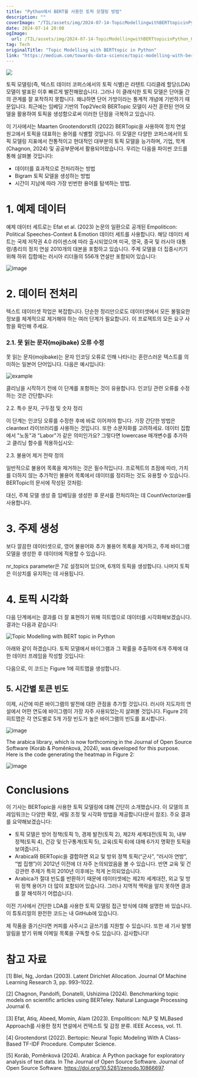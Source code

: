 ```yaml
---
title: "Python에서 BERT를 사용한 토픽 모델링 방법"
description: ""
coverImage: "/TIL/assets/img/2024-07-14-TopicModellingwithBERTtopicinPython_0.png"
date: 2024-07-14 20:08
ogImage: 
  url: /TIL/assets/img/2024-07-14-TopicModellingwithBERTtopicinPython_0.png
tag: Tech
originalTitle: "Topic Modelling with BERTtopic in Python"
link: "https://medium.com/towards-data-science/topic-modelling-with-berttopic-in-python-8a80d529de34"
---
```



<img src="/TIL/assets/img/2024-07-14-TopicModellingwithBERTtopicinPython_0.png" />

토픽 모델링(즉, 텍스트 데이터 코퍼스에서의 토픽 식별)은 라텐트 디리클레 할당(LDA) 모델이 발표된 이후 빠르게 발전해왔습니다. 그러나 이 클래식한 토픽 모델은 단어들 간의 관계를 잘 포착하지 못합니다. 왜냐하면 단어 가방이라는 통계적 개념에 기반하기 때문입니다. 최근에는 임베딩 기반의 Top2Vec와 BERTopic 모델이 사전 훈련된 언어 모델을 활용하여 토픽을 생성함으로써 이러한 단점을 극복하고 있습니다.

이 기사에서는 Maarten Grootendorst의 (2022) BERTopic을 사용하여 정치 연설 원고에서 토픽을 대표하는 용어를 식별할 것입니다. 이 모델은 다양한 코퍼스에서의 토픽 모델링 지표에서 전통적이고 현대적인 대부분의 토픽 모델을 능가하며, 기업, 학계(Chagnon, 2024) 및 공공부문에서 활용되어왔습니다. 우리는 다음을 파이썬 코드를 통해 살펴볼 것입니다:

- 데이터를 효과적으로 전처리하는 방법
- Bigram 토픽 모델을 생성하는 방법
- 시간이 지남에 따라 가장 빈번한 용어를 탐색하는 방법.

<!-- TIL 수평 -->
<ins class="adsbygoogle"
     style="display:block"
     data-ad-client="ca-pub-4877378276818686"
     data-ad-slot="1549334788"
     data-ad-format="auto"
     data-full-width-responsive="true"></ins>
<script>
(adsbygoogle = window.adsbygoogle || []).push({});
</script>

# 1. 예제 데이터

예제 데이터 세트로는 Efat et al. (2023) 논문의 일환으로 공개된 Empoliticon: Political Speeches-Context & Emotion 데이터 세트를 사용합니다. 해당 데이터 세트는 국제 저작권 4.0 라이센스에 따라 출시되었으며 미국, 영국, 중국 및 러시아 대통령/총리의 정치 연설 2010개의 대본을 포함하고 있습니다. 주제 모델을 더 집중시키기 위해 하위 집합에는 러시아 리더들의 556개 연설만 포함되어 있습니다:

![image](/TIL/assets/img/2024-07-14-TopicModellingwithBERTtopicinPython_1.png)

# 2. 데이터 전처리

<!-- TIL 수평 -->
<ins class="adsbygoogle"
     style="display:block"
     data-ad-client="ca-pub-4877378276818686"
     data-ad-slot="1549334788"
     data-ad-format="auto"
     data-full-width-responsive="true"></ins>
<script>
(adsbygoogle = window.adsbygoogle || []).push({});
</script>

텍스트 데이터셋 작업은 복잡합니다. 단순한 정리만으로도 데이터셋에서 모든 불필요한 정보를 체계적으로 제거해야 하는 여러 단계가 필요합니다. 이 프로젝트의 모든 요구 사항을 확인해 주세요.

### 2.1. 못 읽는 문자(mojibake) 오류 수정

못 읽는 문자(mojibake)는 문자 인코딩 오류로 인해 나타나는 혼란스러운 텍스트를 의미하는 일본어 단어입니다. 다음은 예시입니다:

![example](/TIL/assets/img/2024-07-14-TopicModellingwithBERTtopicinPython_2.png)

<!-- TIL 수평 -->
<ins class="adsbygoogle"
     style="display:block"
     data-ad-client="ca-pub-4877378276818686"
     data-ad-slot="1549334788"
     data-ad-format="auto"
     data-full-width-responsive="true"></ins>
<script>
(adsbygoogle = window.adsbygoogle || []).push({});
</script>

클리닝을 시작하기 전에 이 단계를 포함하는 것이 유용합니다. 인코딩 관련 오류를 수정하는 것은 간단합니다:

2.2. 특수 문자, 구두점 및 숫자 정리

이 단계는 인코딩 오류를 수정한 후에 바로 이어져야 합니다. 가장 간단한 방법은 cleantext 라이브러리를 사용하는 것입니다. 또한 소문자화를 고려하세요. 데이터 집합에서 "노동"과 "Labor"가 같은 의미인가요? 그렇다면 lowercase 매개변수를 추가하고 클리닝 함수를 적용하십시오:

2.3. 불용어 제거 전략 정의

<!-- TIL 수평 -->
<ins class="adsbygoogle"
     style="display:block"
     data-ad-client="ca-pub-4877378276818686"
     data-ad-slot="1549334788"
     data-ad-format="auto"
     data-full-width-responsive="true"></ins>
<script>
(adsbygoogle = window.adsbygoogle || []).push({});
</script>

일반적으로 불용어 목록을 제거하는 것은 필수적입니다. 프로젝트의 초점에 따라, 가치를 더하지 않는 추가적인 불용어 목록에서 데이터를 정리하는 것도 유용할 수 있습니다. BERTopic의 문서에 작성된 것처럼:

대신, 주제 모델 생성 중 임베딩을 생성한 후 문서를 전처리하는 데 CountVectorizer를 사용합니다.

# 3. 주제 생성

보다 깔끔한 데이터셋으로, 영어 불용어와 추가 불용어 목록을 제거하고, 주제 바이그램 모델을 생성한 후 데이터에 적용할 수 있습니다.

<!-- TIL 수평 -->
<ins class="adsbygoogle"
     style="display:block"
     data-ad-client="ca-pub-4877378276818686"
     data-ad-slot="1549334788"
     data-ad-format="auto"
     data-full-width-responsive="true"></ins>
<script>
(adsbygoogle = window.adsbygoogle || []).push({});
</script>

nr_topics parameter은 7로 설정되어 있으며, 6개의 토픽을 생성합니다. 나머지 토픽은 이상치를 유지하는 데 사용됩니다.

# 4. 토픽 시각화

다음 단계에서는 결과를 더 잘 표현하기 위해 히트맵으로 데이터를 시각화해보겠습니다. 결과는 다음과 같습니다:

![Topic Modelling with BERT topic in Python](/TIL/assets/img/2024-07-14-TopicModellingwithBERTtopicinPython_3.png)

<!-- TIL 수평 -->
<ins class="adsbygoogle"
     style="display:block"
     data-ad-client="ca-pub-4877378276818686"
     data-ad-slot="1549334788"
     data-ad-format="auto"
     data-full-width-responsive="true"></ins>
<script>
(adsbygoogle = window.adsbygoogle || []).push({});
</script>

아래와 같이 하겠습니다. 토픽 모델에서 바이그램과 그 확률을 추출하여 6개 주제에 대한 데이터 프레임을 작성할 것입니다:

다음으로, 이 코드는 Figure 1에 히트맵을 생성합니다.

## 5. 시간별 토큰 빈도

이제, 시간에 따른 바이그램의 발전에 대한 관점을 추가할 것입니다. 러시아 지도자의 연설에서 어떤 연도에 바이그램이 가장 자주 사용되었는지 살펴볼 것입니다. Figure 2의 히트맵은 각 연도별로 5개 가장 빈도가 높은 바이그램의 빈도를 표시합니다.

<!-- TIL 수평 -->
<ins class="adsbygoogle"
     style="display:block"
     data-ad-client="ca-pub-4877378276818686"
     data-ad-slot="1549334788"
     data-ad-format="auto"
     data-full-width-responsive="true"></ins>
<script>
(adsbygoogle = window.adsbygoogle || []).push({});
</script>


![image](/TIL/assets/img/2024-07-14-TopicModellingwithBERTtopicinPython_4.png)

The arabica library, which is now forthcoming in the Journal of Open Source Software (Koráb & Poměnková, 2024), was developed for this purpose. Here is the code generating the heatmap in Figure 2:

![image](/TIL/assets/img/2024-07-14-TopicModellingwithBERTtopicinPython_5.png)

# Conclusions


<!-- TIL 수평 -->
<ins class="adsbygoogle"
     style="display:block"
     data-ad-client="ca-pub-4877378276818686"
     data-ad-slot="1549334788"
     data-ad-format="auto"
     data-full-width-responsive="true"></ins>
<script>
(adsbygoogle = window.adsbygoogle || []).push({});
</script>

이 기사는 BERTopic을 사용한 토픽 모델링에 대해 간단히 소개했습니다. 이 모델의 프레임워크는 다양한 확장, 세밀 조정 및 시각화 방법을 제공합니다(문서 참조). 주요 결과를 요약해보겠습니다:

- 토픽 모델은 방어 정책(토픽 1), 경제 발전(토픽 2), 제2차 세계대전(토픽 3), 내부 정책(토픽 4), 건강 및 인구통계(토픽 5), 교육(토픽 6)에 대해 6가지 명확한 토픽을 보여줍니다.
- Arabica와 BERTopic을 결합하면 외교 및 방위 정책 토픽(“군사”, “러시아 연방”, “법 집행”)이 2012년 이전에 더 자주 논의되었음을 볼 수 있습니다. 반면 교육 및 건강관련 주제가 특히 2010년 이후에는 적게 논의되었습니다.
- Arabica가 절대 빈도를 반환하기 때문에 데이터셋에는 제2차 세계대전, 외교 및 방위 정책 용어가 더 많이 포함되어 있습니다. 그러나 지역적 맥락을 알지 못하면 결과를 잘 해석하기 어렵습니다.

이전 기사에서 간단한 LDA를 사용한 토픽 모델링 접근 방식에 대해 설명한 바 있습니다. 이 튜토리얼의 완전한 코드는 내 GitHub에 있습니다.

제 작품을 즐기신다면 커피를 사주시고 글쓰기를 지원할 수 있습니다. 또한 새 기사 발행 알림을 받기 위해 이메일 목록을 구독할 수도 있습니다. 감사합니다!

<!-- TIL 수평 -->
<ins class="adsbygoogle"
     style="display:block"
     data-ad-client="ca-pub-4877378276818686"
     data-ad-slot="1549334788"
     data-ad-format="auto"
     data-full-width-responsive="true"></ins>
<script>
(adsbygoogle = window.adsbygoogle || []).push({});
</script>

# 참고 자료

[1] Blei, Ng, Jordan (2003). Latent Dirichlet Allocation. Journal Of Machine Learning Research 3, pp. 993–1022.

[2] Chagnon, Pandolfi, Donatelli, Ushizima (2024). Benchmarking topic models on scientific articles using BERTeley. Natural Language Processing Journal 6.

[3] Efat, Atiq, Abeed, Momin, Alam (2023). Empoliticon: NLP 및 MLBased Approach를 사용한 정치 연설에서 컨텍스트 및 감정 분류. IEEE Access, vol. 11.

<!-- TIL 수평 -->
<ins class="adsbygoogle"
     style="display:block"
     data-ad-client="ca-pub-4877378276818686"
     data-ad-slot="1549334788"
     data-ad-format="auto"
     data-full-width-responsive="true"></ins>
<script>
(adsbygoogle = window.adsbygoogle || []).push({});
</script>

[4] Grootendorst (2022). Bertopic: Neural Topic Modeling With A Class-Based TF-IDF Procedure. Computer Science.

[5] Koráb, Poměnková (2024). Arabica: A Python package for exploratory analysis of text data. In The Journal of Open Source Software. Journal of Open Source Software. https://doi.org/10.5281/zenodo.10866697.
